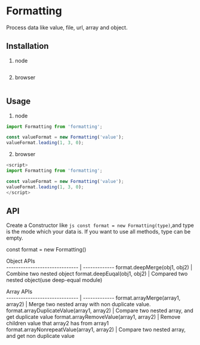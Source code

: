 # Formatting

Process data like value, file, url, array and object.

## Installation

1. node
```npm install formatting --save
```

2. browser
```<script src=""></script>
```

## Usage

1. node
```js
import Formatting from 'formatting';

const valueFormat = new Formatting('value');
valueFormat.leading(1, 3, 0);
```

2. browser
```js
<script>
import Formatting from 'formatting';

const valueFormat = new Formatting('value');
valueFormat.leading(1, 3, 0);
</script>
```

## API

Create a Constructor like `js const format = new Formatting(type)`,and type is the mode which your data is. If you want to use all methods, type can be empty.

const format = new Formatting()

Object APIs                        
------------------------------ | -------------
format.deepMerge(obj1, obj2) | Combine two nested object
format.deepEuqal(obj1, obj2) | Compared two nested object(use deep-equal module)

Array APIs                        
------------------------------ | -------------
format.arrayMerge(array1, array2) | Merge two nested array with non duplicate value.
format.arrayDuplicateValue(array1, array2) | Compare two nested array, and get duplicate value
format.arrayRemoveValue(array1, array2) | Remove children value that array2 has from array1
format.arrayNonrepeatValue(array1, array2) | Compare two nested array, and get non duplicate value
